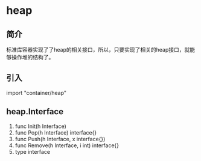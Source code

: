 # heap

## 简介

标准库容器实现了了heap的相关接口，所以，只要实现了相关的heap接口，就能够操作堆的结构了。

## 引入

import "container/heap"

## heap.Interface

1. func Init(h Interface)
2. func Pop(h Interface) interface{}
3. func Push(h Interface, x interface{})
4. func Remove(h Interface, i int) interface{}
5. type interface
